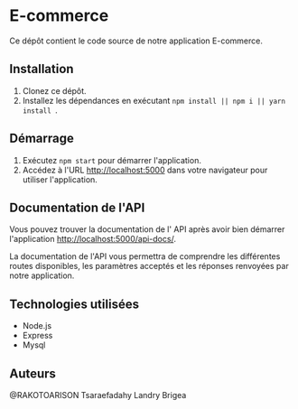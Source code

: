 # E-commerce

Ce dépôt contient le code source de notre application E-commerce.

## Installation

1. Clonez ce dépôt.
2. Installez les dépendances en exécutant `npm install || npm i || yarn install `.

## Démarrage

1. Exécutez `npm start` pour démarrer l'application.
2. Accédez à l'URL [http://localhost:5000](http://localhost:5000) dans votre navigateur pour utiliser l'application.


## Documentation de l'API

Vous pouvez trouver la documentation de l' API après avoir bien démarrer l'application [http://localhost:5000/api-docs/](http://localhost:5000/api-docs/).

La documentation de l'API vous permettra de comprendre les différentes routes disponibles, les paramètres acceptés et les réponses renvoyées par notre application.



## Technologies utilisées

- Node.js
- Express
- Mysql

## Auteurs

@RAKOTOARISON Tsaraefadahy Landry Brigea 
